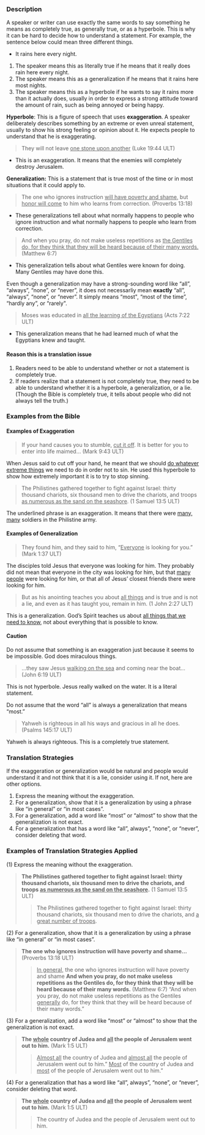 

### Description

A speaker or writer can use exactly the same words to say something he means as completely true, as generally true, or as a hyperbole. This is why it can be hard to decide how to understand a statement. For example, the sentence below could mean three different things.

* It rains here every night.

1. The speaker means this as literally true if he means that it really does rain here every night.
1. The speaker means this as a generalization if he means that it rains here most nights.
1. The speaker means this as a hyperbole if he wants to say it rains more than it actually does, usually in order to express a strong attitude toward the amount of rain, such as being annoyed or being happy.

**Hyperbole**: This is a figure of speech that uses **exaggeration**. A speaker deliberately describes something by an extreme or even unreal statement, usually to show his strong feeling or opinion about it. He expects people to understand that he is exaggerating.

> They will not leave <u>one stone upon another</u> (Luke 19:44 ULT)

* This is an exaggeration. It means that the enemies will completely destroy Jerusalem.

**Generalization:** This is a statement that is true most of the time or in most situations that it could apply to.

> The one who ignores instruction <u>will have poverty and shame,</u> 
> but <u>honor will come</u> to him who learns from correction. (Proverbs 13:18)

* These generalizations tell about what normally happens to people who ignore instruction and what normally happens to people who learn from correction.

> And when you pray, do not make useless repetitions as <u>the Gentiles do, for they think that they will be heard because of their many words.</u> (Matthew 6:7)

* This generalization tells about what Gentiles were known for doing. Many Gentiles may have done this.

Even though a generalization may have a strong-sounding word like “all”, “always”, “none”, or “never”, it does not necessarliy mean **exactly** “all”, “always”, “none”, or “never”. It  simply means “most", “most of the time”, “hardly any”, or “rarely".

> Moses was educated in <u>all the learning of the Egyptians</u> (Acts 7:22 ULT)

* This generalization means that he had learned much of what the Egyptians knew and taught.

#### Reason this is a translation issue

1. Readers need to be able to understand whether or not a statement is completely true.
1. If readers realize that a statement is not completely true, they need to be able to understand whether it is a hyperbole, a generalization, or a lie. (Though the Bible is completely true, it tells about people who did not always tell the truth.)


### Examples from the Bible

#### Examples of Exaggeration

> If your hand causes you to stumble, <u>cut it off</u>. It is better for you to enter into life maimed… (Mark 9:43 ULT)

When Jesus said to cut off your hand, he meant that we should <u>do whatever extreme things</u> we need to do in order not to sin. He used this hyperbole to show how extremely important it is to try to stop sinning.

> The Philistines gathered together to fight against Israel: thirty thousand chariots, six thousand men to drive the chariots, and troops <u>as numerous as the sand on the seashore</u>. (1 Samuel 13:5 ULT)

The underlined phrase is an exaggeration. It means that there were <u>many, many</u> soldiers in the Philistine army.

#### Examples of Generalization

> They found him, and they said to him, “<u>Everyone</u> is looking for you.” (Mark 1:37 ULT)

The disciples told Jesus that everyone was looking for him. They probably did not mean that everyone in the city was looking for him, but that <u>many people</u> were looking for him, or that all of Jesus’ closest friends there were looking for him.

> But as his anointing teaches you about <u>all things</u> and is true and is not a lie, and even as it has taught you, remain in him. (1 John 2:27 ULT)

This is a generalization. God’s Spirit teaches us about <u>all things that we need to know</u>, not about everything that is possible to know.


#### Caution

Do not assume that something is an exaggeration just because it seems to be impossible. God does miraculous things.
> …they saw Jesus <u>walking on the sea</u> and coming near the boat… (John 6:19 ULT)

This is not hyperbole. Jesus really walked on the water. It is a literal statement.

Do not assume that the word “all” is always a generalization that means “most.”

> Yahweh is righteous in all his ways
> and gracious in all he does. (Psalms 145:17 ULT)

Yahweh is always righteous. This is a completely true statement.

### Translation Strategies

If the exaggeration or generalization would be natural and people would understand it and not think that it is a lie, consider using it. If not, here are other options.

1. Express the meaning without the exaggeration.
1. For a generalization, show that it is a generalization by using a phrase like “in general” or “in most cases”.
1. For a generalization, add a word like “most” or “almost” to show that the generalization is not exact.
1. For a generalization that has a word like “all”, always”, “none”, or “never”, consider deleting that word.


### Examples of Translation Strategies Applied

(1) Express the meaning without the exaggeration.

> **The Philistines gathered together to fight against Israel: thirty thousand chariots, six thousand men to drive the chariots, and troops <u>as numerous as the sand on the seashore</u>.** (1 Samuel 13:5 ULT)
>> The Philistines gathered together to fight against Israel: thirty thousand chariots, six thousand men to drive the chariots, and <u>a great number of troops</u>.

(2) For a generalization, show that it is a generalization by using a phrase like “in general” or “in most cases”.

> **The one who ignores instruction will have poverty and shame…** (Proverbs 13:18 ULT)
>> <u>In general,</u> the one who ignores instruction will have poverty and shame
> **And when you pray, do not make useless repetitions as the Gentiles do, for they think that they will be heard because of their many words.** (Matthew 6:7)
>> “And when you pray, do not make useless repetitions as the Gentiles <u>generally</u> do, for they think that they will be heard because of their many words.”

(3) For a generalization, add a word like “most” or “almost” to show that the generalization is not exact. 

> **The <u>whole</u> country of Judea and <u>all</u> the people of Jerusalem went out to him.** (Mark 1:5 ULT)
>> <u>Almost all</u> the country of Judea and <u>almost all</u> the people of Jerusalem went out to him.”
>> <u>Most</u> of the country of Judea and <u>most</u> of the people of Jerusalem went out to him.”

(4) For a generalization that has a word like “all”, always”, “none”, or “never”, consider deleting that word.

> **The <u>whole</u> country of Judea and <u>all</u> the people of Jerusalem went out to him.** (Mark 1:5 ULT)
>> The country of Judea and the people of Jerusalem went out to him.

